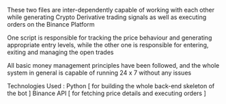 These two files are inter-dependently capable of working with each other while generating Crypto Derivative trading signals as well as executing orders on the Binance Platform

One script is responsible for tracking the price behaviour and generating appropriate entry levels, while the other one is responsible for entering, exiting and managing the open trades

All basic money management principles have been followed, and the whole system in general is capable of running 24 x 7 without any issues

Technologies Used : 
  Python [ for building the whole back-end skeleton of the bot ]
  Binance API [ for fetching price details and executing orders ]
